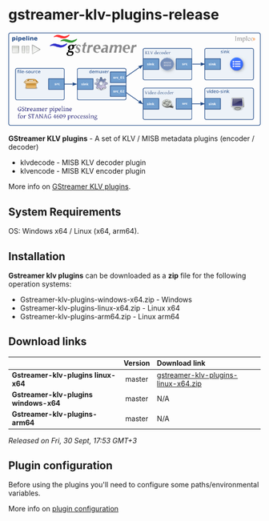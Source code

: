 
# gstreamer-klv-plugins-release


<div align="center">
  <a >
    <img src="images/GstKlvPipeline.png" alt="Logo" >
  </a>
</div>


**GStreamer KLV plugins** - A set of KLV / MISB metadata plugins (encoder / decoder)

- klvdecode - MISB KLV decoder plugin  
- klvencode - MISB KLV encoder plugin  

More info on [GStreamer KLV plugins](https://www.impleotv.com/content/gstreamer-klv-plugins/help/index.html).


## System Requirements
OS: Windows x64 / Linux (x64, arm64).

## Installation

**Gstreamer klv plugins** can be downloaded as a **zip** file for the following operation systems:  
 - Gstreamer-klv-plugins-windows-x64.zip  - Windows
 - Gstreamer-klv-plugins-linux-x64.zip    - Linux x64
 - Gstreamer-klv-plugins-arm64.zip  - Linux arm64

## Download links

|          | Version             | Download link                                                           | 
|:---------|:-------------------:|:------------------------------------------------------------------------|
| **Gstreamer-klv-plugins linux-x64**     |   master | [gstreamer-klv-plugins-linux-x64.zip](https://github.com/impleotv/misbcore-native-lib-release/releases/latest/download/MisbCoreNativeLib-linux-x64.zip)   | 
| **Gstreamer-klv-plugins windows-x64**   |   master | N/A | 
| **Gstreamer-klv-plugins-arm64**   |   master | N/A | 

*Released on Fri, 30 Sept, 17:53 GMT+3*

## Plugin configuration

Before using the plugins you'll need to configure some paths/environmental variables.  

More info on [plugin configuration](https://www.impleotv.com/content/gstreamer-klv-plugins/help/user-guide/env-variables.html)

